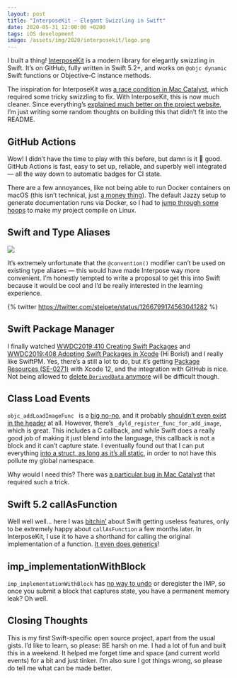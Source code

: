 ```yaml
---
layout: post
title: "InterposeKit — Elegant Swizzling in Swift"
date: 2020-05-31 12:00:00 +0200
tags: iOS development
image: /assets/img/2020/interposekit/logo.png
---
```


I built a thing! [InterposeKit](https://github.com/steipete/InterposeKit) is a modern library for elegantly swizzling in Swift. It’s on GitHub, fully written in Swift 5.2+, and works on `@objc dynamic` Swift functions or Objective-C instance methods.

The inspiration for InterposeKit was [a race condition in Mac Catalyst](/posts/mac-catalyst-crash-hunt/), which required some tricky swizzling to fix. With InterposeKit, this is now much cleaner. Since everything’s [explained much better on the project website](http://interposekit.com/), I’m just writing some random thoughts on building this that didn’t fit into the README.

## GitHub Actions

Wow! I didn’t have the time to play with this before, but damn is it 💖 good. GitHub Actions is fast, easy to set up, reliable, and superbly well integrated — all the way down to automatic badges for CI state.

There are a few annoyances, like not being able to run Docker containers on macOS (this isn’t technical, just [a money thing](https://github.community/t/why-is-docker-not-installed-on-macos/17017/2)). The default Jazzy setup to generate documentation runs via Docker, so I had to [jump through some hoops](https://github.com/steipete/InterposeKit/blob/85f6c2dcc465811048cac0b31c4edc8bb71d4268/Sources/InterposeKit/InterposeKit.swift#L305-L319) to make my project compile on Linux.

## Swift and Type Aliases

![](/assets/img/2020/interposekit/interposekit-code.png)

It’s extremely unfortunate that the `@convention()` modifier can’t be used on existing type aliases — this would have made Interpose way more convenient. I’m honestly tempted to write a proposal to get this into Swift because it would be cool and I’d be really interested in the learning experience.

{% twitter https://twitter.com/steipete/status/1266799174563041282 %}

## Swift Package Manager

I finally watched [WWDC2019:410 Creating Swift Packages](https://developer.apple.com/videos/play/wwdc2019/410/) and [WWDC2019:408 Adopting Swift Packages in Xcode](https://developer.apple.com/videos/play/wwdc2019/408/) (Hi Boris!) and I really like SwiftPM. Yes, there’s a still a lot to do, but it’s getting [Package Resources (SE-0271)](https://github.com/apple/swift-evolution/blob/master/proposals/0271-package-manager-resources.md) with Xcode 12, and the integration with GitHub is nice. Not being allowed to [delete `DerivedData` anymore](https://www.jessesquires.com/blog/2020/02/24/replacing-cocoapods-with-swiftpm/) will be difficult though.

## Class Load Events

`objc_addLoadImageFunc ` is a [big no-no](https://twitter.com/steipete/status/1266464092082114561?s=21), and it probably [shouldn’t even exist in the header](https://twitter.com/jckarter/status/1266466247748677632?s=21) at all. However, there’s `_dyld_register_func_for_add_image`, which is great. This includes a C callback, and while Swift does a really good job of making it just blend into the language, this callback is not a block and it can’t capture state. I eventually found out that I can put everything [into a struct, as long as it’s all static](https://github.com/steipete/InterposeKit/blob/85f6c2dcc465811048cac0b31c4edc8bb71d4268/Sources/InterposeKit/InterposeKit.swift#L259-L293), in order to not have this pollute my global namespace.

Why would I need this? There was [a particular bug in Mac Catalyst](/posts/mac-catalyst-crash-hunt/) that required such a trick.

## Swift 5.2 callAsFunction

Well well well... here I was [bitchin’](https://twitter.com/steipete/status/1227191768153829376?s=20) about Swift getting useless features, only to be extremely happy about `callAsFunction` a few months later. In InterposeKit, I use it to have a shorthand for calling the original implementation of a function. [It even does generics](https://github.com/steipete/InterposeKit/blob/85f6c2dcc465811048cac0b31c4edc8bb71d4268/Sources/InterposeKit/InterposeKit.swift#L175-L178)!

## imp_implementationWithBlock

`imp_implementationWithBlock` has [no way to undo](https://github.com/steipete/InterposeKit/blob/85f6c2dcc465811048cac0b31c4edc8bb71d4268/Sources/InterposeKit/InterposeKit.swift#L130) or deregister the IMP, so once you submit a block that captures state, you have a permanent memory leak? Oh well.

## Closing Thoughts

This is my first Swift-specific open source project, apart from the usual gists. I’d like to learn, so please: BE harsh on me. I had a lot of fun and built this in a weekend. It helped me forget time and space (and current world events) for a bit and just tinker. I’m also sure I got things wrong, so please do tell me what can be made better.
